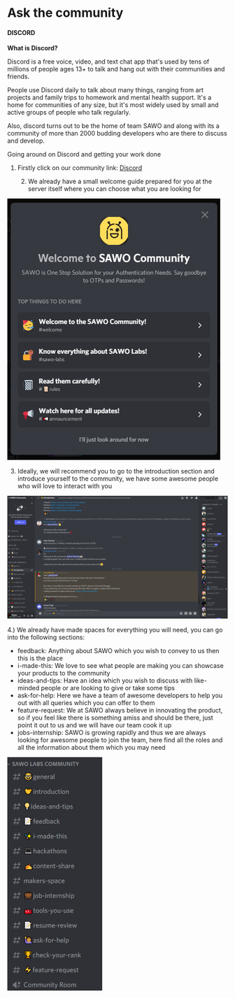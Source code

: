 # Ask the community

#### **DISCORD**

**What is Discord?**

Discord is a free voice, video, and text chat app that's used by tens of millions of people ages 13+ to talk and hang out with their communities and friends.

People use Discord daily to talk about many things, ranging from art projects and family trips to homework and mental health support. It's a home for communities of any size, but it's most widely used by small and active groups of people who talk regularly.

Also, discord turns out to be the home of team SAWO and along with its a community of more than 2000 budding developers who are there to discuss and develop.

Going around on Discord and getting your work done

1. Firstly click on our community link: [Discord](https://discord.com/invite/TpnCfMUE5P)

   2. We already have a small welcome guide prepared for you at the server itself where you can choose what you are looking for

![](.gitbook/assets/untitled-6-.png)

3. Ideally, we will recommend you to go to the introduction section and introduce yourself to the community, we have some awesome people who will love to interact with you

![](.gitbook/assets/untitled-7-.png)

4.\) We already have made spaces for everything you will need, you can go into the following sections:

* feedback: Anything about SAWO which you wish to convey to us then this is the place
* i-made-this: We love to see what people are making you can showcase your products to the community
* ideas-and-tips: Have an idea which you wish to discuss with like-minded people or are looking to give or take some tips
* ask-for-help: Here we have a team of awesome developers to help you out with all queries which you can offer to them
* feature-request: We at SAWO always believe in innovating the product, so if you feel like there is something amiss and should be there, just point it out to us and we will have our team cook it up
* jobs-internship: SAWO is growing rapidly and thus we are always looking for awesome people to join the team, here find all the roles and all the information about them which you may need

![](.gitbook/assets/untitled-8-.png)

